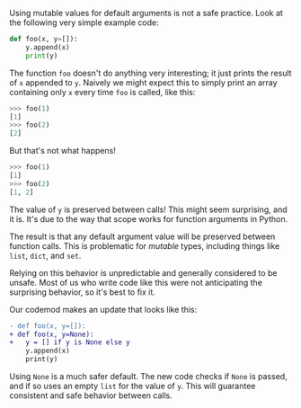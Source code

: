 Using mutable values for default arguments is not a safe practice.
Look at the following very simple example code:

```python
def foo(x, y=[]):
    y.append(x)
    print(y)
```

The function `foo` doesn't do anything very interesting; it just prints the result of `x` appended to `y`. Naively we might expect this to simply print an array containing only `x` every time `foo` is called, like this:

```python
>>> foo(1)
[1]
>>> foo(2)
[2]
```

But that's not what happens!

```python
>>> foo(1)
[1]
>>> foo(2)
[1, 2]
```

The value of `y` is preserved between calls! This might seem surprising, and it is. It's due to the way that scope works for function arguments in Python.

The result is that any default argument value will be preserved between function calls. This is problematic for *mutable* types, including things like `list`, `dict`, and `set`.

Relying on this behavior is unpredictable and generally considered to be unsafe. Most of us who write code like this were not anticipating the surprising behavior, so it's best to fix it.

Our codemod makes an update that looks like this:
```diff
- def foo(x, y=[]):
+ def foo(x, y=None):
+   y = [] if y is None else y
    y.append(x)
    print(y)
```

Using `None` is a much safer default. The new code checks if `None` is passed, and if so uses an empty `list` for the value of `y`. This will guarantee consistent and safe behavior between calls.
